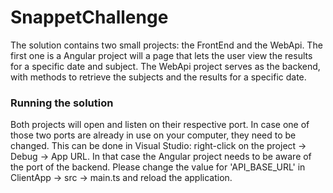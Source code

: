 # SnappetChallenge
The solution contains two small projects: the FrontEnd and the WebApi. The first one is a Angular project will a page that lets the user view the results for a specific date and subject.
The WebApi project serves as the backend, with methods to retrieve the subjects and the results for a specific date.

### Running the solution
Both projects will open and listen on their respective port. In case one of those two ports are already in use on your computer, they need to be changed. This can be done in Visual Studio: right-click on the project -> Debug -> App URL. In that case the Angular project needs to be aware of the port of the backend. Please change the value for 'API_BASE_URL' in ClientApp -> src -> main.ts and reload the application.